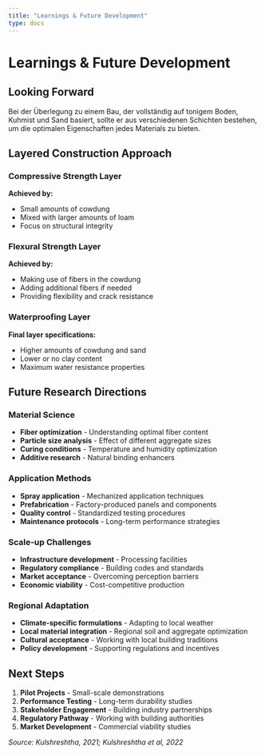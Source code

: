 ```yaml
---
title: "Learnings & Future Development"
type: docs
---
```


# Learnings & Future Development

## Looking Forward

Bei der Überlegung zu einem Bau, der vollständig auf tonigem Boden, Kuhmist und Sand basiert, sollte er aus verschiedenen Schichten bestehen, um die optimalen Eigenschaften jedes Materials zu bieten.

## Layered Construction Approach

### Compressive Strength Layer
**Achieved by:**
- Small amounts of cowdung
- Mixed with larger amounts of loam
- Focus on structural integrity

### Flexural Strength Layer  
**Achieved by:**
- Making use of fibers in the cowdung
- Adding additional fibers if needed
- Providing flexibility and crack resistance

### Waterproofing Layer
**Final layer specifications:**
- Higher amounts of cowdung and sand
- Lower or no clay content
- Maximum water resistance properties

## Future Research Directions

### Material Science
- **Fiber optimization** - Understanding optimal fiber content
- **Particle size analysis** - Effect of different aggregate sizes
- **Curing conditions** - Temperature and humidity optimization
- **Additive research** - Natural binding enhancers

### Application Methods
- **Spray application** - Mechanized application techniques
- **Prefabrication** - Factory-produced panels and components
- **Quality control** - Standardized testing procedures
- **Maintenance protocols** - Long-term performance strategies

### Scale-up Challenges
- **Infrastructure development** - Processing facilities
- **Regulatory compliance** - Building codes and standards
- **Market acceptance** - Overcoming perception barriers
- **Economic viability** - Cost-competitive production

### Regional Adaptation
- **Climate-specific formulations** - Adapting to local weather
- **Local material integration** - Regional soil and aggregate optimization
- **Cultural acceptance** - Working with local building traditions
- **Policy development** - Supporting regulations and incentives

## Next Steps

1. **Pilot Projects** - Small-scale demonstrations
2. **Performance Testing** - Long-term durability studies
3. **Stakeholder Engagement** - Building industry partnerships
4. **Regulatory Pathway** - Working with building authorities
5. **Market Development** - Commercial viability studies

*Source: Kulshreshtha, 2021; Kulshreshtha et al, 2022*
